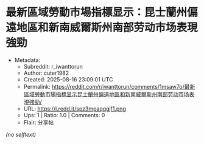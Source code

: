 # 最新區域勞動市場指標显示：昆士蘭州偏遠地區和新南威爾斯州南部劳动市场表現強勁

- Metadata:
  - Subreddit: r_iwanttorun
  - Author: cuter1982
  - Created: 2025-08-16 23:09:01 UTC
  - Permalink: https://reddit.com/r/iwanttorun/comments/1msaw7o/最新區域勞動市場指標显示昆士蘭州偏遠地區和新南威爾斯州南部劳动市场表現強勁/
  - URL: https://i.redd.it/spz3mpaqqgjf1.png
  - Ups: 1 | Ratio: 1.0 | Comments: 0
  - Flair: 分享帖

_(no selftext)_

